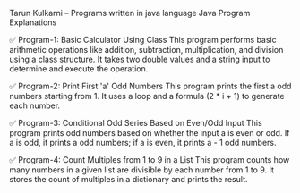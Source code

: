 Tarun Kulkarni – 
 Programs written in java language
 Java Program Explanations
 
✅ Program-1: Basic Calculator Using Class
This program performs basic arithmetic operations like addition, subtraction, multiplication, and division using a class structure.
It takes two double values and a string input to determine and execute the operation.

✅ Program-2: Print First 'a' Odd Numbers
This program prints the first a odd numbers starting from 1.
It uses a loop and a formula (2 * i + 1) to generate each number.

✅ Program-3: Conditional Odd Series Based on Even/Odd Input
This program prints odd numbers based on whether the input a is even or odd.
If a is odd, it prints a odd numbers; if a is even, it prints a - 1 odd numbers.

✅ Program-4: Count Multiples from 1 to 9 in a List
This program counts how many numbers in a given list are divisible by each number from 1 to 9.
It stores the count of multiples in a dictionary and prints the result.

